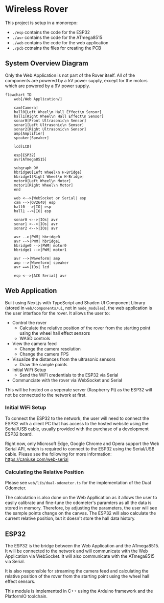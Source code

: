 # Wireless Rover

This project is setup in a monorepo:
- `./esp` contains the code for the ESP32
- `./avr` contains the code for the ATmega8515
- `./web` contains the code for the web application
- `./pcb` cotnains the files for creating the PCB

## System Overview Diagram

Only the Web Application is not part of the Rover itself. All of the components are powered by a 5V power supply, except for the motors which are powered by a 9V power supply.

```mermaid
flowchart TD
    web[/Web Application/]

    cam[Camera]
    hall0[Left Wheel\n Hall Effect\n Sensor]
    hall1[Right Wheel\n Hall Effect\n Sensor]
    sonar0[Front Ultrasonic\n Sensor]
    sonar1[Left Ultrasonic\n Sensor]
    sonar2[Right Ultrasonic\n Sensor]
    amp[Amplifier]
    speaker[Speaker]
    
    lcd[LCD]

    esp[ESP32]
    avr[ATmega8515]

    subgraph 9V
    hbridge0[Left Wheel\n H-Bridge]
    hbridge1[Right Wheel\n H-Bridge]
    motor0[Left Wheel\n Motor]
    motor1[Right Wheel\n Motor]
    end

    web <-->|WebSocket or Serial| esp
    cam -->|OV2640| esp
    hall0 -->|IO| esp
    hall1 -->|IO| esp

    sonar0 <-->|IOs| avr
    sonar1 <-->|IOs| avr
    sonar2 <-->|IOs| avr
    
    avr -->|PWM| hbridge0
    avr -->|PWM| hbridge1
    hbridge0 -->|PWM| motor0
    hbridge1 -->|PWM| motor1

    avr -->|Waveform| amp
    amp -->|Waveform| speaker
    avr ==>|IOs| lcd
    
    esp <-->|ACK Serial| avr
```

## Web Application

Built using Next.js with TypeScript and Shadcn UI Component Library (stored in `web/components/ui`, not in `node_modules`), the web application is the user interface for the rover. It allows the user to:

- Control the rover
    - Calculate the relative position of the rover from the starting point using the wheel hall effect sensors
    - WASD controls
- View the camera feed
    - Change the camera resolution
    - Change the camera FPS
- Visualize the distances from the ultrasonic sensors
    - Draw the sample points
- Initial WiFi Setup
    - Send the WiFi credentials to the ESP32 via Serial
- Communciate with the rover via WebSocket and Serial

This will be hosted on a seperate server (Raspberry Pi) as the ESP32 will not be connected to the network at first.

### Initial WiFi Setup

To connect the ESP32 to the network, the user will need to connect the ESP32 with a client PC that has access to the hosted website using the Serial/USB cable, usually provided with the purchase of a development ESP32 board.

Right now, only Microsoft Edge, Google Chrome and Opera support the Web Serial API, which is required to connect to the ESP32 using the Serial/USB cable. Please see the following for more information: https://caniuse.com/web-serial

### Calculating the Relative Position

Please see `web/lib/dual-odometer.ts` for the implementation of the Dual Odometer.

The calculation is also done on the Web Appllication as it allows the user to easily calibrate and fine-tune the odometer's paramters as all the data is stored in memory. Therefore, by adjusting the parameters, the user will see the sample points change on the canvas. The ESP32 will also calculate the current relative position, but it doesn't store the hall data history.

## ESP32

The ESP32 is the bridge between the Web Application and the ATmega8515. It will be connected to the network and will communicate with the Web Application via WebSocket. It will also communicate with the ATmega8515 via Serial.

It is also responsible for streaming the camera feed and calculating the relative position of the rover from the starting point using the wheel hall effect sensors.

This module is implemented in C++ using the Arduino framework and the PlatformIO toolchain.



